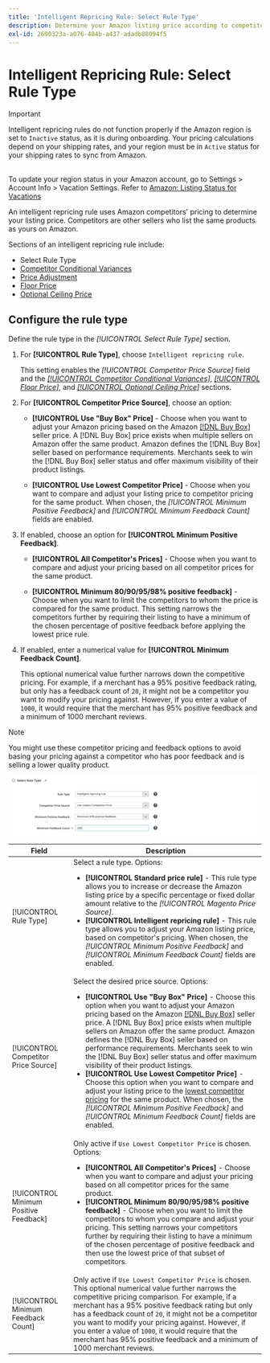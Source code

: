 ```yaml
---
title: 'Intelligent Repricing Rule: Select Rule Type'
description: Determine your Amazon listing price according to competitor pricing by creating an intelligent repricing rule.
exl-id: 2690323a-a076-484b-a437-adadb08094f5
---
```

# Intelligent Repricing Rule: Select Rule Type

>[!IMPORTANT]
>
>Intelligent repricing rules do not function properly if the Amazon region is set to `Inactive` status, as it is during onboarding. Your pricing calculations depend on your shipping rates, and your region must be in `Active` status for your shipping rates to sync from Amazon.<br><br>
>
>To update your region status in your Amazon account, go to Settings > Account Info > Vacation Settings. Refer to [Amazon: Listing Status for Vacations](https://sellercentral.amazon.com/gp/help/help.html?itemID=200135620/"target="_blank)

An intelligent repricing rule uses Amazon competitors' pricing to determine your listing price. Competitors are other sellers who list the same products as yours on Amazon.

Sections of an intelligent repricing rule include:

- Select Rule Type
- [Competitor Conditional Variances](./competitor-conditional-variances.md)
- [Price Adjustment](./price-adjustment.md)
- [Floor Price](./floor-price.md)
- [Optional Ceiling Price](./optional-ceiling-price.md)

## Configure the rule type

Define the rule type in the _[!UICONTROL Select Rule Type]_ section.

1. For **[!UICONTROL Rule Type]**, choose `Intelligent repricing rule`.

   This setting enables the _[!UICONTROL Competitor Price Source]_ field and the [_[!UICONTROL Competitor Conditional Variances]_](./competitor-conditional-variances.md), [_[!UICONTROL Floor Price]_](./floor-price.md), and [_[!UICONTROL Optional Ceiling Price]_](./optional-ceiling-price.md) sections.

1. For **[!UICONTROL Competitor Price Source]**, choose an option:

   - **[!UICONTROL Use "Buy Box" Price]** - Choose when you want to adjust your Amazon pricing based on the Amazon [[!DNL Buy Box]](./buy-box-competitor-pricing.md) seller price. A [!DNL Buy Box] price exists when multiple sellers on Amazon offer the same product. Amazon defines the [!DNL Buy Box] seller based on performance requirements. Merchants seek to win the [!DNL Buy Box] seller status and offer maximum visibility of their product listings.

   - **[!UICONTROL Use Lowest Competitor Price]** - Choose when you want to compare and adjust your listing price to competitor pricing for the same product. When chosen, the _[!UICONTROL Minimum Positive Feedback]_ and _[!UICONTROL Minimum Feedback Count]_ fields are enabled.

1. If enabled, choose an option for **[!UICONTROL Minimum Positive Feedback]**.

   - **[!UICONTROL All Competitor's Prices]** - Choose when you want to compare and adjust your pricing based on all competitor prices for the same product.

   - **[!UICONTROL Minimum 80/90/95/98% positive feedback]** - Choose when you want to limit the competitors to whom the price is compared for the same product. This setting narrows the competitors further by requiring their listing to have a minimum of the chosen percentage of positive feedback before applying the lowest price rule.

1. If enabled, enter a numerical value for **[!UICONTROL Minimum Feedback Count]**.

   This optional numerical value further narrows down the competitive pricing. For example, if a merchant has a 95% positive feedback rating, but only has a feedback count of `20`, it might not be a competitor you want to modify your pricing against. However, if you enter a value of `1000`, it would require that the merchant has 95% positive feedback and a minimum of 1000 merchant reviews.

>[!NOTE]
>
>You might use these competitor pricing and feedback options to avoid basing your pricing against a competitor who has poor feedback and is selling a lower quality product.

![Intelligent repricing rule - select rule type](assets/ob-intelligent-price-rule-type.png)

|Field|Description|
|--- |--- |
|[!UICONTROL Rule Type]|Select a rule type. Options:<ul><li>**[!UICONTROL Standard price rule]** - This rule type allows you to increase or decrease the Amazon listing price by a specific percentage or fixed dollar amount relative to the _[!UICONTROL Magento Price Source]_. </li><li>**[!UICONTROL Intelligent repricing rule]** - This rule type allows you to adjust your Amazon listing price, based on competitor's pricing. When chosen, the _[!UICONTROL Minimum Positive Feedback]_ and _[!UICONTROL Minimum Feedback Count]_ fields are enabled.</li></ul>|
|[!UICONTROL Competitor Price Source]|Select the desired price source. Options:<ul><li>**[!UICONTROL Use "Buy Box" Price]** - Choose this option when you want to adjust your Amazon pricing based on the Amazon [[!DNL Buy Box]](./buy-box-competitor-pricing.md) seller price. A [!DNL Buy Box] price exists when multiple sellers on Amazon offer the same product. Amazon defines the [!DNL Buy Box] seller based on performance requirements. Merchants seek to win the [!DNL Buy Box] seller status and offer maximum visibility of their product listings.</li><li>**[!UICONTROL Use Lowest Competitor Price]** - Choose this option when you want to compare and adjust your listing price to the [lowest competitor pricing](./lowest-competitor-pricing.md) for the same product. When chosen, the _[!UICONTROL Minimum Positive Feedback]_ and _[!UICONTROL Minimum Feedback Count]_ fields are enabled.</li></ul> |
|[!UICONTROL Minimum Positive Feedback]|Only active if `Use Lowest Competitor Price` is chosen. Options:<ul><li>**[!UICONTROL All Competitor's Prices]** - Choose when you want to compare and adjust your pricing based on all competitor prices for the same product.</li><li>**[!UICONTROL Minimum 80/90/95/98% positive feedback]** - Choose when you want to limit the competitors to whom you compare and adjust your pricing. This setting narrows your competitors further by requiring their listing to have a minimum of the chosen percentage of positive feedback and then use the lowest price of that subset of competitors.</li></ul> |
|[!UICONTROL Minimum Feedback Count]|Only active if `Use Lowest Competitor Price` is chosen. This optional numerical value further narrows the competitive pricing comparison. For example, if a merchant has a 95% positive feedback rating but only has a feedback count of `20`, it might not be a competitor you want to modify your pricing against. However, if you enter a value of `1000`, it would require that the merchant has 95% positive feedback and a minimum of 1000 merchant reviews. |
